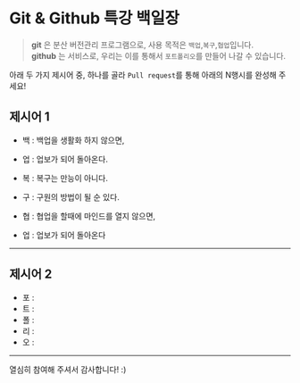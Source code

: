 # Git & Github 특강 백일장
> **git** 은 분산 버전관리 프로그램으로, 사용 목적은 `백업`,`복구`,`협업`입니다.   
> **github** 는 서비스로, 우리는 이를 통해서 `포트폴리오`를 만들어 나갈 수 있습니다.

아래 두 가지 제시어 중, 하나를 골라 `Pull request`를 통해 아래의 N행시를 완성해 주세요!

## 제시어 1
- 백 : 백업을 생활화 하지 않으면,
- 업 : 업보가 되어 돌아온다.

- 복 : 복구는 만능이 아니다.
- 구 : 구원의 방법이 될 순 있다.

- 협 : 협업을 할때에 마인드를 열지 않으면,
- 업 : 업보가 되어 돌아온다

---
## 제시어 2
- 포 : 
- 트 : 
- 폴 : 
- 리 : 
- 오 : 

---
열심히 참여해 주셔서 감사합니다! :)